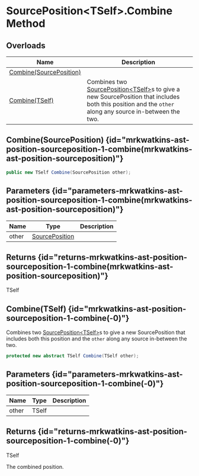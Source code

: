 # SourcePosition&lt;TSelf&gt;.Combine Method
## Overloads

| Name | Description |
| ---- | ----------- |
| [Combine(SourcePosition)](MrKWatkins.Ast.Position.SourcePosition-1.Combine.md#mrkwatkins-ast-position-sourceposition-1-combine(mrkwatkins-ast-position-sourceposition)) |  |
| [Combine(TSelf)](MrKWatkins.Ast.Position.SourcePosition-1.Combine.md#mrkwatkins-ast-position-sourceposition-1-combine(-0)) | Combines two [SourcePosition&lt;TSelf&gt;](MrKWatkins.Ast.Position.SourcePosition-1.md)s to give a new SourcePosition that includes both this position and the `other` along any source in-between the two. |

## Combine(SourcePosition) {id="mrkwatkins-ast-position-sourceposition-1-combine(mrkwatkins-ast-position-sourceposition)"}

```c#
public new TSelf Combine(SourcePosition other);
```

## Parameters {id="parameters-mrkwatkins-ast-position-sourceposition-1-combine(mrkwatkins-ast-position-sourceposition)"}

| Name | Type | Description |
| ---- | ---- | ----------- |
| other | [SourcePosition](MrKWatkins.Ast.Position.SourcePosition.md) |  |

## Returns {id="returns-mrkwatkins-ast-position-sourceposition-1-combine(mrkwatkins-ast-position-sourceposition)"}

TSelf
## Combine(TSelf) {id="mrkwatkins-ast-position-sourceposition-1-combine(-0)"}

Combines two [SourcePosition&lt;TSelf&gt;](MrKWatkins.Ast.Position.SourcePosition-1.md)s to give a new SourcePosition that includes both this position and the `other` along any source in-between the two.

```c#
protected new abstract TSelf Combine(TSelf other);
```

## Parameters {id="parameters-mrkwatkins-ast-position-sourceposition-1-combine(-0)"}

| Name | Type | Description |
| ---- | ---- | ----------- |
| other | TSelf |  |

## Returns {id="returns-mrkwatkins-ast-position-sourceposition-1-combine(-0)"}

TSelf

The combined position.

